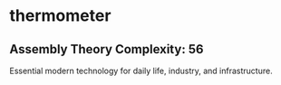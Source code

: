 # thermometer

## Assembly Theory Complexity: 56
Essential modern technology for daily life, industry, and infrastructure.
